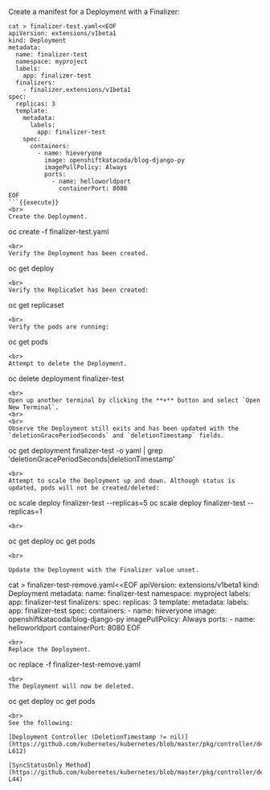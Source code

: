 Create a manifest for a Deployment with a Finalizer:

```
cat > finalizer-test.yaml<<EOF
apiVersion: extensions/v1beta1
kind: Deployment
metadata:
  name: finalizer-test
  namespace: myproject
  labels:
    app: finalizer-test
  finalizers:
    - finalizer.extensions/v1beta1  
spec:
  replicas: 3
  template:
    metadata:
      labels:
        app: finalizer-test
    spec:
      containers:
        - name: hieveryone
          image: openshiftkatacoda/blog-django-py
          imagePullPolicy: Always
          ports:
            - name: helloworldport
              containerPort: 8080
EOF
```{{execute}}
<br>
Create the Deployment.

```
oc create -f finalizer-test.yaml
```{{execute}}
<br>
Verify the Deployment has been created.

```
oc get deploy
```{{execute}}
<br>
Verify the ReplicaSet has been created:

```
oc get replicaset
```{{execute}}
<br>
Verify the pods are running:

```
oc get pods
```{{execute}}
<br>
Attempt to delete the Deployment.

```
oc delete deployment finalizer-test
```{{execute}}
<br>
Open up another terminal by clicking the **+** button and select `Open New Terminal`.
<br>
<br>
Observe the Deployment still exits and has been updated with the `deletionGracePeriodSeconds` and `deletionTimestamp` fields.

```
oc get deployment finalizer-test -o yaml | grep 'deletionGracePeriodSeconds\|deletionTimestamp'
```{{execute}}
<br>
Attempt to scale the Deployment up and down. Although status is updated, pods will not be created/deleted:

```
oc scale deploy finalizer-test --replicas=5
oc scale deploy finalizer-test --replicas=1
```{{execute}}
<br>

```
oc get deploy
oc get pods
```{{execute}}
<br>

Update the Deployment with the Finalizer value unset.

```
cat > finalizer-test-remove.yaml<<EOF
apiVersion: extensions/v1beta1
kind: Deployment
metadata:
  name: finalizer-test
  namespace: myproject
  labels:
    app: finalizer-test
  finalizers:
spec:
  replicas: 3
  template:
    metadata:
      labels:
        app: finalizer-test
    spec:
      containers:
        - name: hieveryone
          image: openshiftkatacoda/blog-django-py
          imagePullPolicy: Always
          ports:
            - name: helloworldport
              containerPort: 8080
EOF
```{{execute}}
<br>
Replace the Deployment.

```
oc replace -f finalizer-test-remove.yaml
```{{execute}}
<br>
The Deployment will now be deleted.

```
oc get deploy
oc get pods
```{{execute}}
<br>
See the following:

[Deployment Controller (DeletionTimestamp != nil)](https://github.com/kubernetes/kubernetes/blob/master/pkg/controller/deployment/deployment_controller.go#L610-L612)

[SyncStatusOnly Method](https://github.com/kubernetes/kubernetes/blob/master/pkg/controller/deployment/sync.go#L35-L44)